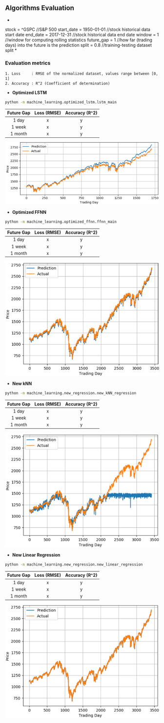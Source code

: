 ## Algorithms Evaluation

*
stock      = ^GSPC          //S&P 500
start_date  = 1950-01-01    //stock historical data start date
end_date    = 2017-12-31    //stock historical data end date
window      = 1             //window for computing rolling statistics
future_gap  = 1             //how far (trading days) into the future is the prediction
split       = 0.8           //training-testing dataset split
*

### Evaluation metrics
    1. Loss     : RMSE of the normalized dataset, values range between [0, 1]
    2. Accuracy : R^2 (Coefficient of determination)

* <strong> Optimized LSTM </strong>

```sh
python -m machine_learning.optimized_lstm.lstm_main
```
| Future Gap | Loss (RMSE) | Accuracy (R^2) |
| :--------: | :---------: | :------------: |
| 1 day      | x           | y              |
| 1 week     | x           | y              |
| 1 month    | x           | y              |

![Optimized LSTM](https://github.com/ahmedhamdi96/ML4T/blob/master/results/optimized_lstm.png)

* <strong> Optimized FFNN </strong>

```sh
python -m machine_learning.optimized_ffnn.ffnn_main
```
| Future Gap | Loss (RMSE) | Accuracy (R^2) |
| :--------: | :---------: | :------------: |
| 1 day      | x           | y              |
| 1 week     | x           | y              |
| 1 month    | x           | y              |

![Optimized FFNN](https://github.com/ahmedhamdi96/ML4T/blob/master/results/optimized_ffnn.png)

* <strong> New kNN </strong>

```sh
python -m machine_learning.new_regression.new_kNN_regression
```
| Future Gap | Loss (RMSE) | Accuracy (R^2) |
| :--------: | :---------: | :------------: |
| 1 day      | x           | y              |
| 1 week     | x           | y              |
| 1 month    | x           | y              |

![New kNN](https://github.com/ahmedhamdi96/ML4T/blob/master/results/new_knn.png)

* <strong> New Linear Regression </strong>

```sh
python -m machine_learning.new_regression.new_linear_regression
```
| Future Gap | Loss (RMSE) | Accuracy (R^2) |
| :--------: | :---------: | :------------: |
| 1 day      | x           | y              |
| 1 week     | x           | y              |
| 1 month    | x           | y              |

![New Linear Regression](https://github.com/ahmedhamdi96/ML4T/blob/master/results/new_lin_reg.png)